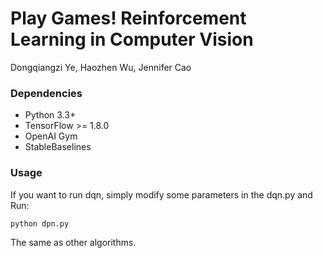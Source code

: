 # Play Games! Reinforcement Learning in Computer Vision
Dongqiangzi Ye, Haozhen Wu, Jennifer Cao

### Dependencies

+ Python 3.3+
+ TensorFlow >= 1.8.0
+ OpenAI Gym
+ StableBaselines

### Usage

If you want to run dqn, simply modify some parameters in the dqn.py and Run:

	python dpn.py

The same as other algorithms.